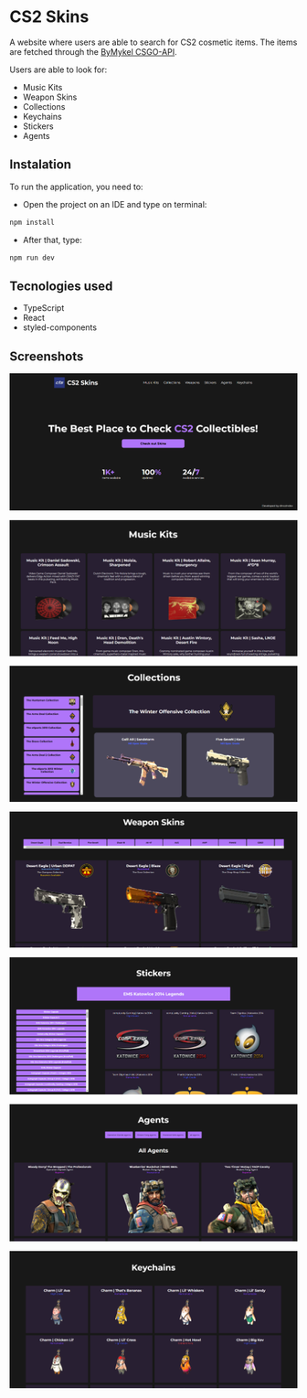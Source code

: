 # CS2 Skins

A website where users are able to search for CS2 cosmetic items. The items are fetched through the [ByMykel CSGO-API](https://github.com/ByMykel/CSGO-API).

Users are able to look for:

- Music Kits
- Weapon Skins
- Collections
- Keychains
- Stickers
- Agents


## Instalation

To run the application, you need to:

- Open the project on an IDE and type on terminal:

```js
npm install
```
- After that, type:
```js
npm run dev
```

## Tecnologies used

- TypeScript
- React
- styled-components

## Screenshots

![home](home-ss.png)

![musickits](music-ss.png)

![collections](collection-ss.png)

![weapons](weapon-ss.png)

![stickers](sticker-ss.png)

![agents](agents-ss.png)

![keychains](keychain-ss.png)


